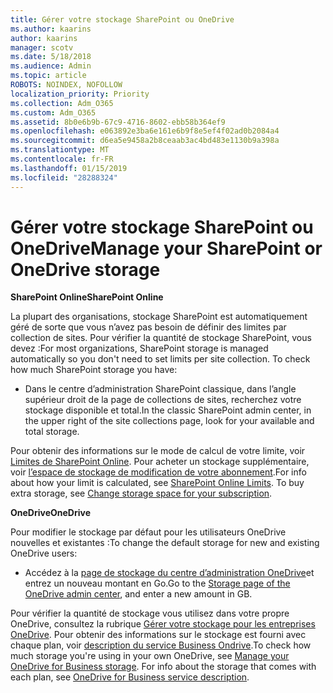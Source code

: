 ```yaml
---
title: Gérer votre stockage SharePoint ou OneDrive
ms.author: kaarins
author: kaarins
manager: scotv
ms.date: 5/18/2018
ms.audience: Admin
ms.topic: article
ROBOTS: NOINDEX, NOFOLLOW
localization_priority: Priority
ms.collection: Adm_O365
ms.custom: Adm_O365
ms.assetid: 8b0e6b9b-67c9-4716-8602-ebb58b364ef9
ms.openlocfilehash: e063892e3ba6e161e6b9f8e5ef4f02ad0b2084a4
ms.sourcegitcommit: d6ea5e9458a2b8ceaab3ac4bd483e1130b9a398a
ms.translationtype: MT
ms.contentlocale: fr-FR
ms.lasthandoff: 01/15/2019
ms.locfileid: "28288324"
---
```

# <a name="manage-your-sharepoint-or-onedrive-storage"></a><span data-ttu-id="1dad7-102">Gérer votre stockage SharePoint ou OneDrive</span><span class="sxs-lookup"><span data-stu-id="1dad7-102">Manage your SharePoint or OneDrive storage</span></span>

 <span data-ttu-id="1dad7-103">**SharePoint Online**</span><span class="sxs-lookup"><span data-stu-id="1dad7-103">**SharePoint Online**</span></span>
  
<span data-ttu-id="1dad7-p101">La plupart des organisations, stockage SharePoint est automatiquement géré de sorte que vous n’avez pas besoin de définir des limites par collection de sites. Pour vérifier la quantité de stockage SharePoint, vous devez :</span><span class="sxs-lookup"><span data-stu-id="1dad7-p101">For most organizations, SharePoint storage is managed automatically so you don't need to set limits per site collection. To check how much SharePoint storage you have:</span></span>
  
- <span data-ttu-id="1dad7-106">Dans le centre d’administration SharePoint classique, dans l’angle supérieur droit de la page de collections de sites, recherchez votre stockage disponible et total.</span><span class="sxs-lookup"><span data-stu-id="1dad7-106">In the classic SharePoint admin center, in the upper right of the site collections page, look for your available and total storage.</span></span>
    
<span data-ttu-id="1dad7-p102">Pour obtenir des informations sur le mode de calcul de votre limite, voir [Limites de SharePoint Online](https://go.microsoft.com/fwlink/p/?LinkID=856113). Pour acheter un stockage supplémentaire, voir [l’espace de stockage de modification de votre abonnement](https://go.microsoft.com/fwlink/?linkid=866428).</span><span class="sxs-lookup"><span data-stu-id="1dad7-p102">For info about how your limit is calculated, see [SharePoint Online Limits](https://go.microsoft.com/fwlink/p/?LinkID=856113). To buy extra storage, see [Change storage space for your subscription](https://go.microsoft.com/fwlink/?linkid=866428).</span></span>
  
 <span data-ttu-id="1dad7-109">**OneDrive**</span><span class="sxs-lookup"><span data-stu-id="1dad7-109">**OneDrive**</span></span>
  
<span data-ttu-id="1dad7-110">Pour modifier le stockage par défaut pour les utilisateurs OneDrive nouvelles et existantes :</span><span class="sxs-lookup"><span data-stu-id="1dad7-110">To change the default storage for new and existing OneDrive users:</span></span>
  
- <span data-ttu-id="1dad7-111">Accédez à la [page de stockage du centre d’administration OneDrive](https://admin.onedrive.com/?v=StorageSettings)et entrez un nouveau montant en Go.</span><span class="sxs-lookup"><span data-stu-id="1dad7-111">Go to the [Storage page of the OneDrive admin center](https://admin.onedrive.com/?v=StorageSettings), and enter a new amount in GB.</span></span>
    
<span data-ttu-id="1dad7-p103">Pour vérifier la quantité de stockage vous utilisez dans votre propre OneDrive, consultez la rubrique [Gérer votre stockage pour les entreprises OneDrive](https://go.microsoft.com/fwlink/?linkid=866429). Pour obtenir des informations sur le stockage est fourni avec chaque plan, voir [description du service Business Ondrive](https://go.microsoft.com/fwlink/p/?LinkID=826071).</span><span class="sxs-lookup"><span data-stu-id="1dad7-p103">To check how much storage you're using in your own OneDrive, see [Manage your OneDrive for Business storage](https://go.microsoft.com/fwlink/?linkid=866429). For info about the storage that comes with each plan, see [OneDrive for Business service description](https://go.microsoft.com/fwlink/p/?LinkID=826071).</span></span>
  

